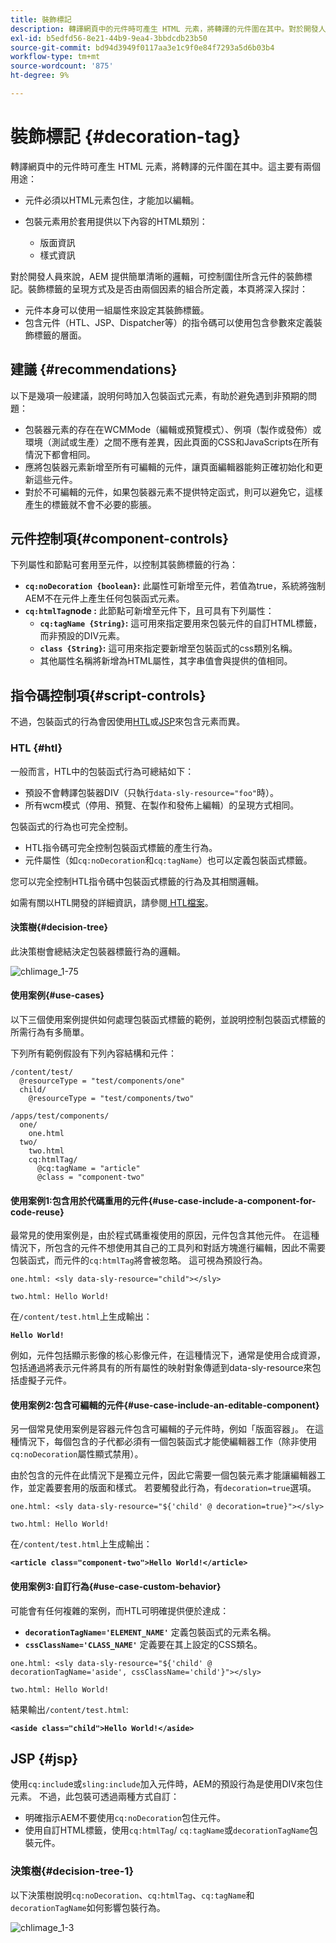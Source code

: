 ```yaml
---
title: 裝飾標記
description: 轉譯網頁中的元件時可產生 HTML 元素，將轉譯的元件圍在其中。對於開發人員來說，AEM 提供簡單清晰的邏輯，可控制圍住所含元件的裝飾標記。
exl-id: b5edfd56-8e21-44b9-9ea4-3bbdcdb23b50
source-git-commit: bd94d3949f0117aa3e1c9f0e84f7293a5d6b03b4
workflow-type: tm+mt
source-wordcount: '875'
ht-degree: 9%

---
```


# 裝飾標記 {#decoration-tag}

轉譯網頁中的元件時可產生 HTML 元素，將轉譯的元件圍在其中。這主要有兩個用途：

* 元件必須以HTML元素包住，才能加以編輯。
* 包裝元素用於套用提供以下內容的HTML類別：

   * 版面資訊
   * 樣式資訊

對於開發人員來說，AEM 提供簡單清晰的邏輯，可控制圍住所含元件的裝飾標記。裝飾標籤的呈現方式及是否由兩個因素的組合所定義，本頁將深入探討：

* 元件本身可以使用一組屬性來設定其裝飾標籤。
* 包含元件（HTL、JSP、Dispatcher等）的指令碼可以使用包含參數來定義裝飾標籤的層面。

## 建議 {#recommendations}

以下是幾項一般建議，說明何時加入包裝函式元素，有助於避免遇到非預期的問題：

* 包裝器元素的存在在WCMMode（編輯或預覽模式）、例項（製作或發佈）或環境（測試或生產）之間不應有差異，因此頁面的CSS和JavaScripts在所有情況下都會相同。
* 應將包裝器元素新增至所有可編輯的元件，讓頁面編輯器能夠正確初始化和更新這些元件。
* 對於不可編輯的元件，如果包裝器元素不提供特定函式，則可以避免它，這樣產生的標籤就不會不必要的膨脹。

## 元件控制項{#component-controls}

下列屬性和節點可套用至元件，以控制其裝飾標籤的行為：

* **`cq:noDecoration {boolean}`:** 此屬性可新增至元件，若值為true，系統將強制AEM不在元件上產生任何包裝函式元素。
* **`cq:htmlTag`node :** 此節點可新增至元件下，且可具有下列屬性：
   * **`cq:tagName {String}`:** 這可用來指定要用來包裝元件的自訂HTML標籤，而非預設的DIV元素。
   * **`class {String}`:** 這可用來指定要新增至包裝函式的css類別名稱。
   * 其他屬性名稱將新增為HTML屬性，其字串值會與提供的值相同。

## 指令碼控制項{#script-controls}

不過，包裝函式的行為會因使用[HTL](/help/sites-developing/decoration-tag.md#htl)或[JSP](/help/sites-developing/decoration-tag.md#jsp)來包含元素而異。

### HTL {#htl}

一般而言，HTL中的包裝函式行為可總結如下：

* 預設不會轉譯包裝器DIV（只執行`data-sly-resource="foo"`時）。
* 所有wcm模式（停用、預覽、在製作和發佈上編輯）的呈現方式相同。

包裝函式的行為也可完全控制。

* HTL指令碼可完全控制包裝函式標籤的產生行為。
* 元件屬性（如`cq:noDecoration`和`cq:tagName`）也可以定義包裝函式標籤。

您可以完全控制HTL指令碼中包裝函式標籤的行為及其相關邏輯。

如需有關以HTL開發的詳細資訊，請參閱[ HTL檔案](https://helpx.adobe.com/experience-manager/htl/user-guide.html)。

#### 決策樹{#decision-tree}

此決策樹會總結決定包裝器標籤行為的邏輯。

![chlimage_1-75](assets/chlimage_1-75.png)

#### 使用案例{#use-cases}

以下三個使用案例提供如何處理包裝函式標籤的範例，並說明控制包裝函式標籤的所需行為有多簡單。

下列所有範例假設有下列內容結構和元件：

```
/content/test/
  @resourceType = "test/components/one"
  child/
    @resourceType = "test/components/two"
```

```
/apps/test/components/
  one/
    one.html
  two/
    two.html
    cq:htmlTag/
      @cq:tagName = "article"
      @class = "component-two"
```

#### 使用案例1:包含用於代碼重用的元件{#use-case-include-a-component-for-code-reuse}

最常見的使用案例是，由於程式碼重複使用的原因，元件包含其他元件。 在這種情況下，所包含的元件不想使用其自己的工具列和對話方塊進行編輯，因此不需要包裝函式，而元件的`cq:htmlTag`將會被忽略。 這可視為預設行為。

`one.html: <sly data-sly-resource="child"></sly>`

`two.html: Hello World!`

在`/content/test.html`上生成輸出：

**`Hello World!`**

例如，元件包括顯示影像的核心影像元件，在這種情況下，通常是使用合成資源，包括通過將表示元件將具有的所有屬性的映射對象傳遞到data-sly-resource來包括虛擬子元件。

#### 使用案例2:包含可編輯的元件{#use-case-include-an-editable-component}

另一個常見使用案例是容器元件包含可編輯的子元件時，例如「版面容器」。 在這種情況下，每個包含的子代都必須有一個包裝函式才能使編輯器工作（除非使用`cq:noDecoration`屬性顯式禁用）。

由於包含的元件在此情況下是獨立元件，因此它需要一個包裝元素才能讓編輯器工作，並定義要套用的版面和樣式。 若要觸發此行為，有`decoration=true`選項。

`one.html: <sly data-sly-resource="${'child' @ decoration=true}"></sly>`

`two.html: Hello World!`

在`/content/test.html`上生成輸出：

**`<article class="component-two">Hello World!</article>`**

#### 使用案例3:自訂行為{#use-case-custom-behavior}

可能會有任何複雜的案例，而HTL可明確提供便於達成：

* **`decorationTagName='ELEMENT_NAME'`** 定義包裝函式的元素名稱。
* **`cssClassName='CLASS_NAME'`** 定義要在其上設定的CSS類名。

`one.html: <sly data-sly-resource="${'child' @ decorationTagName='aside', cssClassName='child'}"></sly>`

`two.html: Hello World!`

結果輸出`/content/test.html`:

**`<aside class="child">Hello World!</aside>`**

## JSP {#jsp}

使用`cq:includ`e或`sling:include`加入元件時，AEM的預設行為是使用DIV來包住元素。 不過，此包裝可透過兩種方式自訂：

* 明確指示AEM不要使用`cq:noDecoration`包住元件。
* 使用自訂HTML標籤，使用`cq:htmlTag`/ `cq:tagName`或`decorationTagName`包裝元件。

### 決策樹{#decision-tree-1}

以下決策樹說明`cq:noDecoration`、`cq:htmlTag`、`cq:tagName`和`decorationTagName`如何影響包裝行為。

![chlimage_1-3](assets/chlimage_1-3.jpeg)
